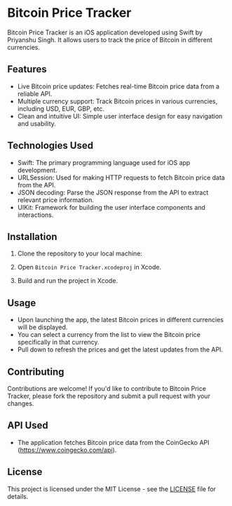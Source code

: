 # Bitcoin Price Tracker

Bitcoin Price Tracker is an iOS application developed using Swift by Priyanshu Singh. It allows users to track the price of Bitcoin in different currencies.

## Features

- Live Bitcoin price updates: Fetches real-time Bitcoin price data from a reliable API.
- Multiple currency support: Track Bitcoin prices in various currencies, including USD, EUR, GBP, etc.
- Clean and intuitive UI: Simple user interface design for easy navigation and usability.

## Technologies Used

- Swift: The primary programming language used for iOS app development.
- URLSession: Used for making HTTP requests to fetch Bitcoin price data from the API.
- JSON decoding: Parse the JSON response from the API to extract relevant price information.
- UIKit: Framework for building the user interface components and interactions.

## Installation

1. Clone the repository to your local machine:


2. Open `Bitcoin Price Tracker.xcodeproj` in Xcode.

3. Build and run the project in Xcode.

## Usage

- Upon launching the app, the latest Bitcoin prices in different currencies will be displayed.
- You can select a currency from the list to view the Bitcoin price specifically in that currency.
- Pull down to refresh the prices and get the latest updates from the API.

## Contributing

Contributions are welcome! If you'd like to contribute to Bitcoin Price Tracker, please fork the repository and submit a pull request with your changes.

## API Used

- The application fetches Bitcoin price data from the CoinGecko API (https://www.coingecko.com/api).

## License

This project is licensed under the MIT License - see the [LICENSE](LICENSE) file for details.
